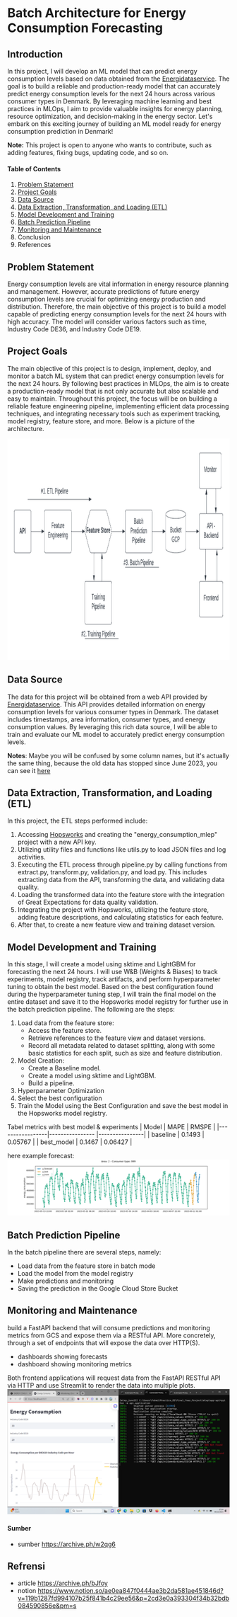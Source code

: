 # Batch Architecture for Energy Consumption Forecasting
## Introduction

In this project, I will develop an ML model that can predict energy consumption levels based on data obtained from the [Energidataservice](https://www.energidataservice.dk/). The goal is to build a reliable and production-ready model that can accurately predict energy consumption levels for the next 24 hours across various consumer types in Denmark. By leveraging machine learning and best practices in MLOps, I aim to provide valuable insights for energy planning, resource optimization, and decision-making in the energy sector. Let's embark on this exciting journey of building an ML model ready for energy consumption prediction in Denmark!

**Note:** This project is open to anyone who wants to contribute, such as adding features, fixing bugs, updating code, and so on.
 
#### Table of Contents
1. [Problem Statement](#problem-statement)
2. [Project Goals](#project-goals)
3. [Data Source](#data-source)
4. [Data Extraction, Transformation, and Loading (ETL)](#etl-pipeline)
5. [Model Development and Training](#model_training)
6. [Batch Prediction Pipeline](#batch-prediction)
7. [Monitoring and Maintenance](#monitor)
8. Conclusion
9. References

## Problem Statement<a name="problem-statement"></a>
Energy consumption levels are vital information in energy resource planning and management. However, accurate predictions of future energy consumption levels are crucial for optimizing energy production and distribution. Therefore, the main objective of this project is to build a model capable of predicting energy consumption levels for the next 24 hours with high accuracy. The model will consider various factors such as time, Industry Code DE36, and Industry Code DE19.

## Project Goals<a name="project-goals"></a>
The main objective of this project is to design, implement, deploy, and monitor a batch ML system that can predict energy consumption levels for the next 24 hours. By following best practices in MLOps, the aim is to create a production-ready model that is not only accurate but also scalable and easy to maintain. Throughout this project, the focus will be on building a reliable feature engineering pipeline, implementing efficient data processing techniques, and integrating necessary tools such as experiment tracking, model registry, feature store, and more. Below is a picture of the architecture.


<img src="output/flowchart.png" alt="architecture MLOps" width="700" height="500">


## Data Source<a name="data-source"></a>
The data for this project will be obtained from a web API provided by [Energidataservice](https://www.energidataservice.dk/tso-electricity/ConsumptionDK3619codehour).
This API provides detailed information on energy consumption levels for various consumer types in Denmark. The dataset includes timestamps, area information, consumer types, and energy consumption values. By leveraging this rich data source, I will be able to train and evaluate our ML model to accurately predict energy consumption levels.

**Notes**: Maybe you will be confused by some column names, but it's actually the same thing, because the old data has stopped since June 2023, you can see it [here](https://www.energidataservice.dk/tso-electricity/ConsumptionDE35Hour)

## Data Extraction, Transformation, and Loading (ETL)<a name="etl-pipeline"></a>

In this project, the ETL steps performed include:

1. Accessing [Hopsworks](hopsworks.ai) and creating the "energy_consumption_mlep" project with a new API key.
2. Utilizing utility files and functions like utils.py to load JSON files and log activities.
3. Executing the ETL process through pipeline.py by calling functions from extract.py, transform.py, validation.py, and load.py. This includes extracting data from the API, transforming the data, and validating data quality.
4. Loading the transformed data into the feature store with the integration of Great Expectations for data quality validation.
5. Integrating the project with Hopsworks, utilizing the feature store, adding feature descriptions, and calculating statistics for each feature.
6. After that, to create a new feature view and training dataset version.

## Model Development and Training<a name="model_training"></a>

In this stage, I will create a model using sktime and LightGBM for forecasting the next 24 hours. I will use W&B (Weights & Biases) to track experiments, model registry, track artifacts, and perform hyperparameter tuning to obtain the best model. Based on the best configuration found during the hyperparameter tuning step, I will train the final model on the entire dataset and save it to the Hopsworks model registry for further use in the batch prediction pipeline. The following are the steps:

1. Load data from the feature store:
    - Access the feature store.
    - Retrieve references to the feature view and dataset versions.
    - Record all metadata related to dataset splitting, along with some basic statistics for each split, such as size and feature distribution.
2. Model Creation:
    - Create a Baseline model.
    - Create a model using sktime and LightGBM.
    - Build a pipeline.
3. Hyperparameter Optimization
4. Select the best configuration 
5. Train the Model using the Best Configuration and save the best model in the Hopsworks model registry.

Tabel metrics with best model & experiments
| Model           |      MAPE       |      RMSPE     |
|-----------------|---------------- |----------------|
| baseline        |      0.1493     |     0.05767    |
| best_model      |      0.1467     |     0.06427    |


here example forecast:
![Forecasting](output/images_forecast/image_forecast.png)

## Batch Prediction Pipeline<a name="batch-prediction"></a>
In the batch pipeline there are several steps, namely:
- Load data from the feature store in batch mode
- Load the model from the model registry
- Make predictions and monitoring
- Saving the prediction in the Google Cloud Store Bucket

## Monitoring and Maintenance<a name="monitor"></a>
build a FastAPI backend that will consume predictions and monitoring metrics from GCS and expose them via a RESTful API. More concretely, through a set of endpoints that will expose the data over HTTP(S).
- dashboards showing forecasts 
- dashboard showing monitoring metrics 

Both frontend applications will request data from the FastAPI RESTful API via HTTP and use Streamlit to render the data into multiple plots.
![Forecast](output/img/fe.png)



#### Sumber 
- sumber https://archive.ph/w2qg6


## Refrensi
- article https://archive.ph/bJfoy
- notion https://www.notion.so/ae0ea847f0444ae3b2da581ae451846d?v=119b1287fd994107b25f841b4c29ee56&p=2cd3e0a393304f34b32bdb084590856e&pm=s
